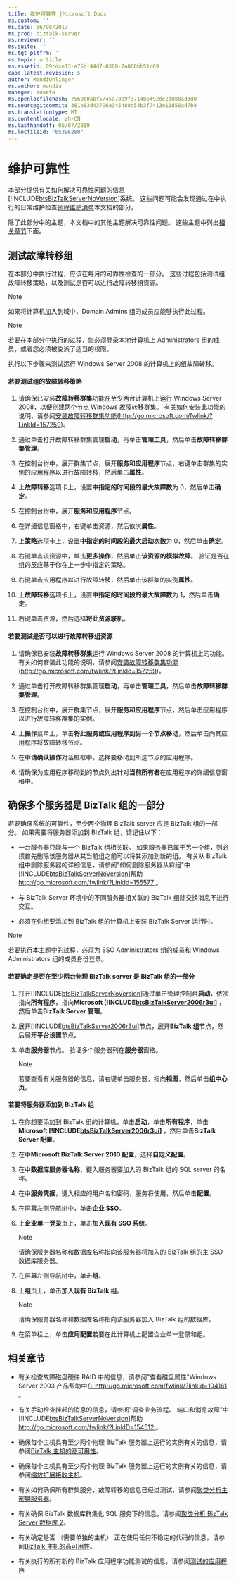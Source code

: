 ```yaml
---
title: 维护可靠性 |Microsoft Docs
ms.custom: ''
ms.date: 06/08/2017
ms.prod: biztalk-server
ms.reviewer: ''
ms.suite: ''
ms.tgt_pltfrm: ''
ms.topic: article
ms.assetid: 09cdce13-a75b-44d7-8388-7a868bb51c69
caps.latest.revision: 5
author: MandiOhlinger
ms.author: mandia
manager: anneta
ms.openlocfilehash: 7569b0abf5745a7809f371486492de2d880ad3d0
ms.sourcegitcommit: 381e83d43796a345488d54b3f7413e11d56ad7be
ms.translationtype: MT
ms.contentlocale: zh-CN
ms.lasthandoff: 05/07/2019
ms.locfileid: "65396280"
---
```

# <a name="maintaining-reliability"></a>维护可靠性
本部分提供有关如何解决可靠性问题的信息[!INCLUDE[btsBizTalkServerNoVersion](../includes/btsbiztalkservernoversion-md.md)]系统。 这些问题可能会发现通过在中执行的日常维护检查[例程维护清单](../technical-guides/routine-maintenance-checklists.md)本文档的部分。  

 除了此部分中的主题，本文档中的其他主题解决可靠性问题。 这些主题中列出[相关章节](../technical-guides/maintaining-reliability.md#BKMK_Related)下面。  

## <a name="testing-group-failover"></a>测试故障转移组  
 在本部分中执行过程，应该在每月的可靠性检查的一部分。 这些过程包括测试组故障转移策略，以及测试是否可以进行故障转移组资源。  

> [!NOTE]  
>  如果将计算机加入到域中，Domain Admins 组的成员应能够执行此过程。  

> [!NOTE]  
>  若要在本部分中执行的过程，您必须登录本地计算机上 Administrators 组的成员，或者您必须被委派了适当的权限。  

 执行以下步骤来测试运行 Windows Server 2008 的计算机上的组故障转移。  

#### <a name="to-test-a-group-failover-policy"></a>若要测试组的故障转移策略  

1.  请确保已安装**故障转移群集**功能在至少两台计算机上运行 Windows Server 2008，以便创建两个节点 Windows 故障转移群集。 有关如何安装此功能的说明，请参阅[安装故障转移群集功能](http://go.microsoft.com/fwlink/?LinkId=157259)(http://go.microsoft.com/fwlink/?LinkId=157259)。  

2.  通过单击打开故障转移群集管理**启动**，再单击**管理工具**，然后单击**故障转移群集管理**。  

3.  在控制台树中，展开群集节点，展开**服务和应用程序**节点，右键单击群集的实例的应用程序以进行故障转移，然后单击**属性**。  

4.  上**故障转移**选项卡上，设置**中指定的时间段的最大故障数**为 0，然后单击**确定**。  

5.  在控制台树中，展开**服务和应用程序**节点。  

6.  在详细信息窗格中，右键单击资源，然后依次**属性**。  

7.  上**策略**选项卡上，设置**中指定的时间段的最大启动次数**为 0，然后单击**确定**。  

8.  右键单击该资源中，单击**更多操作**，然后单击**该资源的模拟故障**。 验证是否在组的反应基于你在上一步中指定的策略。  

9. 右键单击应用程序以进行故障转移，然后单击该群集的实例**属性**。  

10. 上**故障转移**选项卡上，设置**中指定的时间段的最大故障数**为 1，然后单击**确定**。  

11. 右键单击资源，然后选择**将此资源联机**。  

#### <a name="to-test-whether-group-resources-can-fail-over"></a>若要测试是否可以进行故障转移组资源  

1.  请确保已安装**故障转移群集**运行 Windows Server 2008 的计算机上的功能。 有关如何安装此功能的说明，请参阅[安装故障转移群集功能](http://go.microsoft.com/fwlink/?LinkId=157259)(http://go.microsoft.com/fwlink/?LinkId=157259)。  

2.  通过单击打开故障转移群集管理**启动**，再单击**管理工具**，然后单击**故障转移群集管理**。  

3.  在控制台树中，展开群集节点，展开**服务和应用程序**节点，然后单击应用程序以进行故障转移群集的实例。  

4.  上**操作**菜单上，单击**将此服务或应用程序到另一个节点移动**，然后单击向其应用程序将故障转移节点。  

5.  在中**请确认操作**对话框框中，选择要移动到所选节点的应用程序。  

6.  请确保为应用程序移动到的节点列出针对**当前所有者**在应用程序的详细信息窗格中。  

##  <a name="BKMK_BTSGrp"></a> 确保多个服务器是 BizTalk 组的一部分  
 若要确保系统的可靠性，至少两个物理 BizTalk server 应是 BizTalk 组的一部分。  如果需要将服务器添加到 BizTalk 组，请记住以下：  

- 一台服务器只能与一个 BizTalk 组相关联。 如果服务器已属于另一个组，则必须首先删除该服务器从其当前组之前可以将其添加到新的组。 有关从 BizTalk 组中删除服务器的详细信息，请参阅"如何删除服务器从将组"中[!INCLUDE[btsBizTalkServerNoVersion](../includes/btsbiztalkservernoversion-md.md)]帮助[ http://go.microsoft.com/fwlink/?LinkId=155577 ](http://go.microsoft.com/fwlink/?LinkId=155577)。  

- 与 BizTalk Server 环境中的不同服务器相关联的 BizTalk 组除交换消息不进行交互。  

- 必须在你想要添加到 BizTalk 组的计算机上安装 BizTalk Server 运行时。  

> [!NOTE]  
>  若要执行本主题中的过程，必须为 SSO Administrators 组的成员和 Windows Administrators 组的成员身份登录。  

#### <a name="to-determine-whether-at-least-two-physical-biztalk-servers-are-part-of-the-biztalk-group"></a>若要确定是否在至少两台物理 BizTalk server 是 BizTalk 组的一部分  

1. 打开[!INCLUDE[btsBizTalkServerNoVersion](../includes/btsbiztalkservernoversion-md.md)]通过单击管理控制台**启动**，依次指向**所有程序**，指向**Microsoft [!INCLUDE[btsBizTalkServer2006r3ui](../includes/btsbiztalkserver2006r3ui-md.md)]** ，然后单击**BizTalk Server 管理**。  

2. 展开[!INCLUDE[btsBizTalkServer2006r3ui](../includes/btsbiztalkserver2006r3ui-md.md)]节点，展开**BizTalk 组**节点，然后展开**平台设置**节点。  

3. 单击**服务器**节点。 验证多个服务器列在**服务器**窗格。  

   > [!NOTE]  
   >  若要查看有关服务器的信息，请右键单击服务器，指向**视图**，然后单击**组中心页**。  

#### <a name="to-add-a-server-to-a-biztalk-group"></a>若要将服务器添加到 BizTalk 组  

1. 在你想要添加到 BizTalk 组的计算机，单击**启动**，单击**所有程序**，单击**Microsoft [!INCLUDE[btsBizTalkServer2006r3ui](../includes/btsbiztalkserver2006r3ui-md.md)]** ，然后单击**BizTalk Server 配置**。  

2. 在中**Microsoft BizTalk Server 2010 配置**，选择**自定义配置**。  

3. 在中**数据库服务器名称**，键入服务器要加入的 BizTalk 组的 SQL server 的名称。  

4. 在中**服务凭据**，键入相应的用户名和密码，服务将使用，然后单击**配置**。  

5. 在屏幕左侧导航树中，单击**企业 SSO**。  

6. 上**企业单一登录**页上，单击**加入现有 SSO 系统**。  

   > [!NOTE]  
   >  请确保服务器名称和数据库名称指向该服务器将加入的 BizTalk 组的主 SSO 数据库服务器。  

7. 在屏幕左侧导航树中，单击**组**。  

8. 上**组**页上，单击**加入现有 BizTalk 组**。  

   > [!NOTE]  
   >  请确保服务器名称和数据库名称指向该服务器加入 BizTalk 组的数据库。  

9. 在菜单栏上，单击**应用配置**若要在此计算机上配置企业单一登录和组。  

##  <a name="BKMK_Related"></a> 相关章节  

- 有关检查故障磁盘硬件 RAID 中的信息，请参阅"查看磁盘属性"Windows Server 2003 产品帮助中在[ http://go.microsoft.com/fwlink/?linkid=104161 ](http://go.microsoft.com/fwlink/?linkid=104161)。  

- 有关手动检查挂起的消息的信息，请参阅"调查业务流程、 端口和消息故障"中[!INCLUDE[btsBizTalkServerNoVersion](../includes/btsbiztalkservernoversion-md.md)]帮助[ http://go.microsoft.com/fwlink/?LinkID=154512 ](http://go.microsoft.com/fwlink/?LinkID=154512)。  

- 确保每个主机具有至少两个物理 BizTalk 服务器上运行的实例有关的信息，请参阅[BizTalk 主机的高可用性](../technical-guides/high-availability-for-biztalk-hosts.md)。  

- 确保每个主机具有至少两个物理 BizTalk 服务器上运行的实例有关的信息，请参阅[缩放扩展接收主机](../technical-guides/scaling-out-receiving-hosts.md)。  

- 有关如何确保所有群集服务，故障转移的信息已经过测试，请参阅[聚类分析主密钥服务器](../technical-guides/clustering-the-master-secret-server.md)。  

- 有关确保 BizTalk 数据库群集化 SQL 服务下的信息，请参阅[聚类分析 BizTalk Server 数据库 2](../technical-guides/clustering-the-biztalk-server-databases2.md)。  

- 有关确定是否 （需要单独的主机） 正在使用任何不稳定的代码的信息，请参阅[BizTalk 主机的高可用性](../technical-guides/high-availability-for-biztalk-hosts.md)。  

- 有关执行的所有新的 BizTalk 应用程序功能测试的信息，请参阅[测试的应用程序](../technical-guides/testing-an-application.md)

